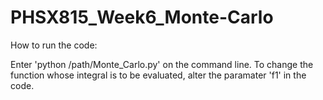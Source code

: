 # PHSX815_Week6_Monte-Carlo

How to run the code:

Enter 'python /path/Monte_Carlo.py' on the command line.
To change the function whose integral is to be evaluated, alter the paramater 'f1' in the code.

